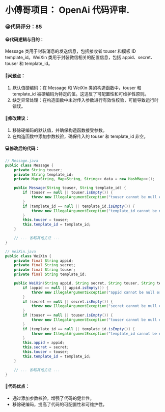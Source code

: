 # 小傅哥项目： OpenAi 代码评审.
### 😀代码评分：85
#### 😀代码逻辑与目的：
Message 类用于封装消息的发送信息，包括接收者 touser 和模板 ID template_id。WeiXin 类用于封装微信相关的配置信息，包括 appid、secret、touser 和 template_id。

#### 🤔问题点：
1. 默认值硬编码：在 Message 和 WeiXin 类的构造函数中，touser 和 template_id 被硬编码为特定的值。这违反了可配置性和可维护性原则。
2. 缺乏异常处理：在构造函数中未对传入参数进行有效性校验，可能导致运行时错误。

#### 🎯修改建议：
1. 移除硬编码的默认值，并确保构造函数接受参数。
2. 在构造函数中添加参数校验，确保传入的 touser 和 template_id 非空。

#### 💻修改后的代码：
```java
// Message.java
public class Message {
    private String touser;
    private String template_id;
    private Map<String, Map<String, String>> data = new HashMap<>();

    public Message(String touser, String template_id) {
        if (touser == null || touser.isEmpty()) {
            throw new IllegalArgumentException("touser cannot be null or empty");
        }
        if (template_id == null || template_id.isEmpty()) {
            throw new IllegalArgumentException("template_id cannot be null or empty");
        }
        this.touser = touser;
        this.template_id = template_id;
    }

    // ... 省略其他方法 ...
}

// WeiXin.java
public class WeiXin {
    private final String appid;
    private final String secret;
    private final String touser;
    private final String template_id;

    public WeiXin(String appid, String secret, String touser, String template_id) {
        if (appid == null || appid.isEmpty()) {
            throw new IllegalArgumentException("appid cannot be null or empty");
        }
        if (secret == null || secret.isEmpty()) {
            throw new IllegalArgumentException("secret cannot be null or empty");
        }
        if (touser == null || touser.isEmpty()) {
            throw new IllegalArgumentException("touser cannot be null or empty");
        }
        if (template_id == null || template_id.isEmpty()) {
            throw new IllegalArgumentException("template_id cannot be null or empty");
        }
        this.appid = appid;
        this.secret = secret;
        this.touser = touser;
        this.template_id = template_id;
    }

    // ... 省略其他方法 ...
}
```

#### 🌟代码优点：
- 通过添加参数校验，增强了代码的健壮性。
- 移除硬编码，提高了代码的可配置性和可维护性。